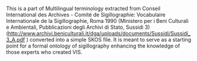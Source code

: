 This is a part of Multilingual terminology extracted from Conseil International des Archives - Comité de Sigillographie: Vocabulaire Internationale de la Sigillographie, Roma 1990 (Ministero per i Beni Culturali e Ambientali, Pubblicazioni degli Archivi di Stato, Sussidi 3) (http://www.archivi.beniculturali.it/dga/uploads/documents/Sussidi/Sussidi_3_A.pdf ) converted into a simple SKOS file. It is meant to serve as a starting point for a formal ontology of sigillography enhancing the knowledge of those experts who created VIS.
